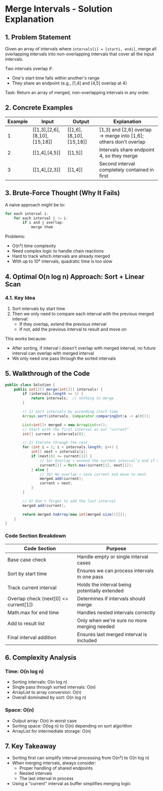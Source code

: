 # Merge Intervals - Solution Explanation

## 1. Problem Statement

Given an array of intervals where `intervals[i] = [starti, endi]`, merge all overlapping intervals into non-overlapping intervals that cover all the input intervals.

Two intervals overlap if:
- One's start time falls within another's range
- They share an endpoint (e.g., [1,4] and [4,5] overlap at 4)

Task: Return an array of merged, non-overlapping intervals in any order.

## 2. Concrete Examples

| Example | Input | Output | Explanation |
|---------|-------|--------|-------------|
| 1 | [[1,3],[2,6],[8,10],[15,18]] | [[1,6],[8,10],[15,18]] | [1,3] and [2,6] overlap → merge into [1,6]; others don't overlap |
| 2 | [[1,4],[4,5]] | [[1,5]] | Intervals share endpoint 4, so they merge |
| 3 | [[1,4],[2,3]] | [[1,4]] | Second interval completely contained in first |

## 3. Brute-Force Thought (Why It Fails)

A naive approach might be to:
```java
for each interval i:
    for each interval j != i:
        if i and j overlap:
            merge them
```

Problems:
- O(n²) time complexity
- Need complex logic to handle chain reactions
- Hard to track which intervals are already merged
- With up to 10⁴ intervals, quadratic time is too slow

## 4. Optimal O(n log n) Approach: Sort + Linear Scan

### 4.1. Key Idea

1. Sort intervals by start time
2. Then we only need to compare each interval with the previous merged interval:
   - If they overlap, extend the previous interval
   - If not, add the previous interval to result and move on

This works because:
- After sorting, if interval i doesn't overlap with merged interval, no future interval can overlap with merged interval
- We only need one pass through the sorted intervals

## 5. Walkthrough of the Code

```java
public class Solution {
    public int[][] merge(int[][] intervals) {
        if (intervals.length <= 1) {
            return intervals;  // nothing to merge
        }

        // 1) Sort intervals by ascending start time
        Arrays.sort(intervals, Comparator.comparingInt(a -> a[0]));

        List<int[]> merged = new ArrayList<>();
        // Start with the first interval as our "current"
        int[] current = intervals[0];

        // 2) Iterate through the rest
        for (int i = 1; i < intervals.length; i++) {
            int[] next = intervals[i];
            if (next[0] <= current[1]) {
                // 3a) Overlap → extend the current interval's end if needed
                current[1] = Math.max(current[1], next[1]);
            } else {
                // 3b) No overlap → save current and move to next
                merged.add(current);
                current = next;
            }
        }

        // 4) Don't forget to add the last interval
        merged.add(current);

        return merged.toArray(new int[merged.size()][]);
    }
}
```

### Code Section Breakdown

| Code Section | Purpose |
|--------------|---------|
| Base case check | Handle empty or single interval cases |
| Sort by start time | Ensures we can process intervals in one pass |
| Track current interval | Holds the interval being potentially extended |
| Overlap check (next[0] <= current[1]) | Determines if intervals should merge |
| Math.max for end time | Handles nested intervals correctly |
| Add to result list | Only when we're sure no more merging needed |
| Final interval addition | Ensures last merged interval is included |

## 6. Complexity Analysis

### Time: O(n log n)
- Sorting intervals: O(n log n)
- Single pass through sorted intervals: O(n)
- ArrayList to array conversion: O(n)
- Overall dominated by sort: O(n log n)

### Space: O(n)
- Output array: O(n) in worst case
- Sorting space: O(log n) to O(n) depending on sort algorithm
- ArrayList for intermediate storage: O(n)

## 7. Key Takeaway

- Sorting first can simplify interval processing from O(n²) to O(n log n)
- When merging intervals, always consider:
  - Proper handling of shared endpoints
  - Nested intervals
  - The last interval in process
- Using a "current" interval as buffer simplifies merging logic 